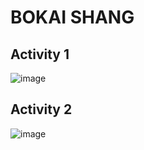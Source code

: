 # BOKAI SHANG
## Activity 1
![image](https://github.com/kbkbShang/ECE444-F2023-Assignment1/assets/77422193/4b722f2e-38cb-4c21-a998-43b907cd9403)
## Activity 2
![image](https://github.com/kbkbShang/ECE444-F2023-Assignment1/assets/77422193/d19d4e01-ca13-4489-a329-aca296fdc8fc)
